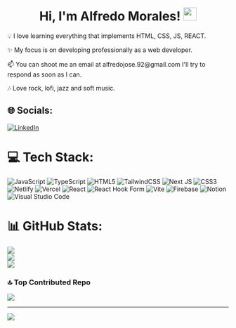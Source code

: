 
 
  <h1 align='center'>Hi, I'm Alfredo Morales! <img src='https://i.ibb.co/2chd5wS/68747470733a2f2f6d656469612e67697068792e636f6d2f6d656469612f6876524a434c467a6361737252346961377a2f67.gif' width='30'> </h1> 
    

<div>
<p>💡  I love learning everything that implements HTML, CSS, JS, REACT.</p>
<p>✨ My focus is on developing professionally as a web developer.</p>
<p>📫 You can shoot me an email at alfredojose.92@gmail.com I'll try to respond as soon as I can.</p>
<p>🎶 Love rock, lofi, jazz and soft music.</p>
</div>

## 🌐 Socials:
[![LinkedIn](https://img.shields.io/badge/LinkedIn-%230077B5.svg?logo=linkedin&logoColor=white)](https://linkedin.com/in/https://www.linkedin.com/in/alfredo-jose-morales-ramirez-6b664b1a7/) 

# 💻 Tech Stack:
![JavaScript](https://img.shields.io/badge/javascript-%23323330.svg?style=flat&logo=javascript&logoColor=%23F7DF1E) ![TypeScript](https://img.shields.io/badge/typescript-%23007ACC.svg?style=flat&logo=typescript&logoColor=white) ![HTML5](https://img.shields.io/badge/html5-%23E34F26.svg?style=flat&logo=html5&logoColor=white) ![TailwindCSS](https://img.shields.io/badge/tailwindcss-%2338B2AC.svg?style=flat&logo=tailwind-css&logoColor=white) ![Next JS](https://img.shields.io/badge/Next-black?style=flat&logo=next.js&logoColor=white) ![CSS3](https://img.shields.io/badge/css3-%231572B6.svg?style=flat&logo=css3&logoColor=white) ![Netlify](https://img.shields.io/badge/netlify-%23000000.svg?style=flat&logo=netlify&logoColor=#00C7B7) ![Vercel](https://img.shields.io/badge/vercel-%23000000.svg?style=flat&logo=vercel&logoColor=white) ![React](https://img.shields.io/badge/react-%2320232a.svg?style=flat&logo=react&logoColor=%2361DAFB) ![React Hook Form](https://img.shields.io/badge/React%20Hook%20Form-%23EC5990.svg?style=flat&logo=reacthookform&logoColor=white) ![Vite](https://img.shields.io/badge/vite-%23646CFF.svg?style=flat&logo=vite&logoColor=white) ![Firebase](https://img.shields.io/badge/Firebase-039BE5?style=flat&logo=Firebase&logoColor=white) ![Notion](https://img.shields.io/badge/Notion-%23000000.svg?style=flat&logo=notion&logoColor=white)
<img src="https://camo.githubusercontent.com/1ca4fca85fcdf590edd7002c02ded299502daa79309d0656859b69d55a1c1fa9/68747470733a2f2f696d672e736869656c64732e696f2f62616467652f2d56697375616c25323053747564696f253230436f64652d3035313232413f7374796c653d666c6174266c6f676f3d76697375616c2d73747564696f2d636f6465266c6f676f436f6c6f723d303037414343" alt="Visual Studio Code" data-canonical-src="https://img.shields.io/badge/-Visual%20Studio%20Code-05122A?style=flat&amp;logo=visual-studio-code&amp;logoColor=007ACC" style="max-width: 100%;">
# 📊 GitHub Stats:
![](https://github-readme-stats.vercel.app/api?username=MoralesDaxz&theme=dark&hide_border=false&include_all_commits=false&count_private=false)<br/>
![](https://github-readme-streak-stats.herokuapp.com/?user=MoralesDaxz&theme=dark&hide_border=false)<br/>
![](https://github-readme-stats.vercel.app/api/top-langs/?username=MoralesDaxz&theme=dark&hide_border=false&include_all_commits=false&count_private=false&layout=compact)

### 🔝 Top Contributed Repo
![](https://github-contributor-stats.vercel.app/api?username=MoralesDaxz&limit=5&theme=dark&combine_all_yearly_contributions=true)

---
[![](https://visitcount.itsvg.in/api?id=MoralesDaxz&icon=0&color=0)](https://visitcount.itsvg.in)

